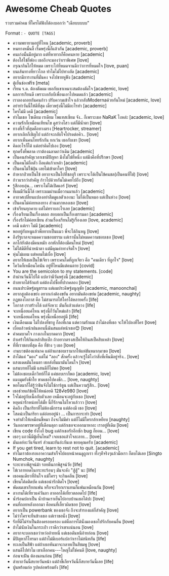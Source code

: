 # Awesome Cheab Quotes

รวบรวมคำคม ที่ใครได้ฟังก็ต้องบอกว่า "เฉียบบบบบ"

Format : `- QUOTE [TAGS]`

- ความพยายามอยู่ที่ไหน [academic, proverb]
- หนทางหมื่นลี้ เริ่มพรุ่งนี้ก็แล้วกัน [academic, proverb]
- คนเก่งนั้นมีอยู่มาก แต่ที่หายากก็คือคนหาย [academic]
- ต้องใส่ไข่กี่ฟอง เธอถึงจะมองว่าเราพิเศษ [love]
- กรุณากินไก่ให้หมด เพราะไก่ที่หมดจานดีกว่าการที่หมดใจ [love, puan]
- บนเส้นทางที่ยาวไกล ทำไมไม่ไปทางลัด [academic]
- อยากมีการงานที่มั่นคง จงไปขายหูฟัง [academic]
- ตู้เย็นช่องฟรีซ [meta]
- เรียน ร.ด. ต้องตัดผม เธอกับเขาเหมาะสมต้องตัดใจ [academic, love]
- ผลการเรียนดี เพราะเอกับบีเพื่อนเอาไปหมดแล้ว [academic]
- เราลองถอยกันคนก้าว ปรับความเข้าใจ แล้วกลับModernaด้วยกันใหม่ [academic, love]
- อย่าทำวันนี้ให้ดีที่สุด เดี๋ยวพรุ่งนี้ไม่มีอะไรทำ [academic]
- ใครไม่มี เคมี [academic]
- ทำไมเธอ โซเดียม เรเดียม โพแทสเซียม จัง.. ก็เพราะเธอ NaRaK ไงหล่ะ [academic, love]
- ความรักก็เหมือนเทียนไข ดูสว่างไสว แต่ก็มีน้ำตา [love]
- ทางที่เร็วที่สุดคือทางตรง [Heartrocker, streamer]
- อยากเลิกก็เชิญไป แต่ถ้าจะกลับใจโปรดต่อคิว.. [love]
- อยากเห็นคนไทยรักกัน ยกเว้น เธอกับเขา [love]
- คิดอะไรก็ได้ แต่อย่าคิดไปเอง [love]
- ทุกครั้งที่พลาด เราต้องฉลาดกว่าเดิม [academic]
- เป็นคนสำคัญเวลาเขามีปัญหา มึงไม่ใช่ที่หนึ่ง แต่มึงคือที่ปรึกษา [love]
- เป็นคนไม่ถือตัว ถือแต่แก้วเหล้า [academic]
- เป็นคนไม่ใช่ฝุ่น เลยไม่เข้าตาใคร [love]
- ถ้าหากป่วยเป็นไข้ อยากจะเป็นไปที่ชลบุรี เพราะจะได้เป็นไข้คนชล(เป็นคนที่ใช่) [love]
- ก้าวแรกว่าสำคัญ ก้าวไปด้วยกันไม่เคยไปถึง [love]
- รู้สึกอบอุ่น... เพราะไม่ได้เปิดแอร์ [love]
- ที่ผมมีวันนี้ได้ เพราะผมผ่านเมื่อวานมาแล้ว [academic]
- อากาศเปลี่ยนแปลงอย่าลืมดูแลตัวเองนะ ไม่ได้เป็นหมอ แต่เป็นห่วง [love]
- เป็นคนไม่ค่อยหลงทาง ส่วนมากหลงเธอ [love]
- เข้าเรียนทุกคาบ แต่ไม่ทราบอะไรเลย [academic]
- เรื่องเรียนเป็นเรื่องตลก สอบตกเป็นเรื่องธรรมดา [academic]
- เรื่องรักไม่ค่อยเซียน ส่วนเรื่องเรียนไม่รู้เรื่องเลย [love, academic]
- เคมี แต่เรา ไม่มี [academic]
- พออยู่กับหนูแล้วพี่อยากเป็นแมว พี่จะได้กินหนู [love]
- ถึงรัฐบาลจะหมดความชอบธรรม แต่เรานั้นไม่หมดความชอบเธอ [love]
- อกไก่ยังต้องมีคนหมัก อกหักก็ต้องมีคนใหม่ [love]
- ไม่ได้มีดีที่น่าหน้าตา แต่มีคุณค่าทางจิตใจ [love]
- หุ่นไม่ผอม แต่หอมไม่เบื่อ [love]
- อยากให้เธอเป็นไข่เจียว เพราะคนใดที่ถูกเจียว คือ "คนเดียว ที่ถูกใจ" [love]
- โควิดก็เหมือนโคนัน อยู่ที่ไหนมีแต่คนตาย [covid]
- You are the semicolon to my statements. [code]
- ถ้าผ่านวันนี้ไปได้ แปลว่ามีวันพรุ่งนี้ [academic]
- ถ้าอยากได้รักแท้ แค่ต้องไปซื้อที่ปากคลอง [love]
- ถนนประดิษฐ์มนูธรรม แต่ผมประดิษฐ์มนูญชัย [academic, manoonchai]
- อยากสูงต้องเขย่ง อยากเก่งต้องขยัน อยากมันต้องขย่ม [academic, naughty]
- กฎของโอกาส คือ ไม่สามารถให้ใครได้หลายครั้ง [life]
- โอกาส เราสร้างได้ แต่จังหวะ มันก็แล้วแต่ดวง [life]
- จะเหนื่อยแค่ไหน พรุ่งนี้ก็วันใหม่แล้ว [life]
- จะเหนื่อยแค่ไหน พรุ่งนี้เหนื่อยอยู่ดี [life]
- เงินเดือนผม ไม่ไปลงที่ชาบู ก็ลงที่เกม แต่ความรักผม ถ้าไม่ลงที่เธอ จะให้ไปลงที่ใคร [love]
- เบื่อแล้วหน้าฝนตอนนี้ฉันสนแต่หน้าเธอ😊 [love]
- คำคมบาดใจ กางเกงในบาดดาก [love]
- ถ้าเศร้าให้กินเหล้าสิบเป๊ก ถ้าอยากตรงสเป็คให้กินสเป็คสิบเหล้า [love]
- ที่ที่เราชอบที่สุด คือ ที่ข้าง ๆ เธอ [love]
- งานบวชต้องแห่นาค แต่ถ้าแกชอบเรามากให้แห่ขันหมากมาขอ [love]
- ถ้าได้แค่ "มอง" แต่ไม่ "ลอง" สักครั้ง แล้วจะรู้ได้ไงว่าสิ่งที่เห็นมีอยู่จริง.. [love]
- แสงแดดมันโดนตา เธอส่งยิ้มมามันโดนใจ [love]
- แสนบาทก็ไม่มี แสนดีก็ไม่พอ [love]
- ไม่ต้องชอบเด็กวิทย์ก็ได้ แค่ชอบเราก็พอ [academic, love]
- แมงมุมยังชักใย ขาดเธอไปคงชัก... [love, naughty]
- พอโตมาก็ได้รู้ว่าชินจังไม่ใช่การ์ตูน แต่เป็นความรู้สึก.. [love]
- เธอช่วยแก้ข้อนี้ให้หน่อยดิ 128√e980 [love]
- ใจไม่อยู่กับเนื้อกับตัวเลย เหมือนจะอยู่กับเธอ [love]
- หยุดน่ารักหน่อยได้มั้ย นี้ก็รักจนไม่ไหวแล้ววว [love]
- คิดถึง เป็นกริยาที่ไม่ต้องมีกรรม แต่ต้องมี เธอ [love]
- โสดน่ะเป็นกริยา แต่อ่อยอยู่น้า … เป็นการกระทำ [love]
- จงทำตัวให้เหมือนขี้หมา ถึงจะไม่มีค่า แต่ก็ไม่มีใครกล้าเหยียบ [naughty]
- วันออกพรรษาอยู่ที่เดือนตุลา แต่ถ้าเธอจะออกมาหาอะ เราอยู่ที่เดิม [love]
- เขียน code ยังไงก็ bug แต่ถ้าเธอรักอีกซัก bug ก็ยอม... [love]
- เธอๆ แถวนี้มีตู้เย็นไหม? เจอเธอแล้วใจละลาย... [love]
- มันเดย์อะวันจันทร์ ส่วนมะยันอ่ะภันเต ขอบคุณครับ [academic]
- If you get tired, learn to rest not to quit. [academic]
- ทำไมเราต้องรอเอาความสำเร็จไปตบหน้าคนดูถูกเรา ทั้งๆทีจริงๆแล้วมือเรา ก็ตบได้เลย [Singto Numchok, naughty]
- ระยะทางพิสูจน์ม้า รอยตีนกาพิสูจน์วัย [life]
- ไข่เวลาทอดในกระทะร้อนๆ มันจะดัง "สู้สู้" นะ [life]
- เธอคนเดียวที่กินใจ แม้ใครๆ จะกินคลีน [love]
- เขียนโค้ดติดบัค แต่เธอน่ารักติดใจ [love]
- พัดลมเขาเรียกแฟน หรือจะเรียกเราแทนก็แฟนเหมือนกัน [love]
- ลางานได้เที่ยวแค่วันลา ลาออกได้เที่ยวตลอดไป [life]
- น้ำร้อนปลาเป็น น้ำบ้านเราเย็นไปอาบบ้านเธอได้ปะ [love]
- คนที่ถอยหลังออกมา คือคนที่เลี้ยวผิดซอย [love]
- อยากเป็น powerbank ของเธอจัง ถึงจะสำรองแต่ก็สำคัญ [love]
- ไม่ว่าใครจะยืนข้างเธอ แต่เราขอนั่ง [love]
- รักที่ดีไม่จำเป็นต้องครอบครอง แต่คือการได้นั่งมองเธอไปรักกับคนอื่น [love]
- ถ้าไม่นับเงินในกระเป๋า เราดีกว่าเขาเเน่นอน [love]
- อยากจะบอกเธอว่าหว่ออ้ายหนี่ แต่เธอดันหนีอ้ายก่อน [love]
- มีปัญหาก็โทรมา แต่ถ้าไม่มีเบอร์แปลว่าเราไม่สนิทกัน [life]
- ทะเลเป็นสีฟ้า แต่ถ้าเธอหันมาจะกลายเป็นสีชมพู [love]
- แสนดีไปทำไม เขาเลือกคน---ใหญ่ไม่ใช่คนดี [love, naughty]
- ก่อนจะฝัน ต้องนอนก่อน [life]
- ลำบากวันนี้สบายวันหน้า แต่ถ้าขี้เกียจวันนี้ก็สบายวันนี้เลย [life]
- ปูนพร้อมก่อ รูปหล่อพร้อมยัง [life]
